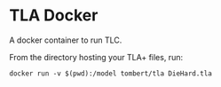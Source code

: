 # TLA Docker
A docker container to run TLC. 

From the directory hosting your TLA+ files, run: 

```
docker run -v $(pwd):/model tombert/tla DieHard.tla
```


